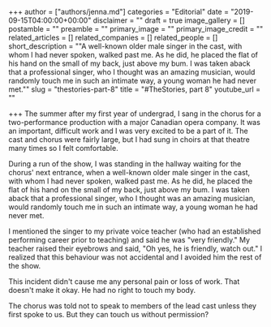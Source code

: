 +++
author = ["authors/jenna.md"]
categories = "Editorial"
date = "2019-09-15T04:00:00+00:00"
disclaimer = ""
draft = true
image_gallery = []
postamble = ""
preamble = ""
primary_image = ""
primary_image_credit = ""
related_articles = []
related_companies = []
related_people = []
short_description = "\"A well-known older male singer in the cast, with whom I had never spoken, walked past me. As he did, he placed the flat of his hand on the small of my back, just above my bum. I was taken aback that a professional singer, who I thought was an amazing musician, would randomly touch me in such an intimate way, a young woman he had never met.\""
slug = "thestories-part-8"
title = "#TheStories, part 8"
youtube_url = ""

+++
The summer after my first year of undergrad, I sang in the chorus for a two-performance production with a major Canadian opera company. It was an important, difficult work and I was very excited to be a part of it. The cast and chorus were fairly large, but I had sung in choirs at that theatre many times so I felt comfortable.

During a run of the show, I was standing in the hallway waiting for the chorus' next entrance, when a well-known older male singer in the cast, with whom I had never spoken, walked past me. As he did, he placed the flat of his hand on the small of my back, just above my bum. I was taken aback that a professional singer, who I thought was an amazing musician, would randomly touch me in such an intimate way, a young woman he had never met.

I mentioned the singer to my private voice teacher (who had an established performing career prior to teaching) and said he was "very friendly." My teacher raised their eyebrows and said, "Oh yes, he is friendly, watch out." I realized that this behaviour was not accidental and I avoided him the rest of the show.

This incident didn't cause me any personal pain or loss of work. That doesn't make it okay. He had no right to touch my body. 

The chorus was told not to speak to members of the lead cast unless they first spoke to us. But they can touch us without permission?